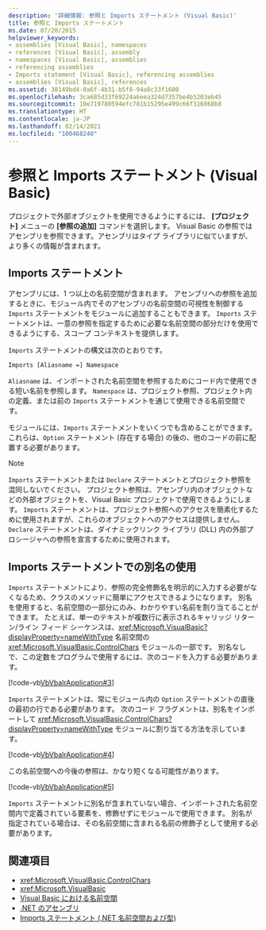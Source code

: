```yaml
---
description: '詳細情報: 参照と Imports ステートメント (Visual Basic)'
title: 参照と Imports ステートメント
ms.date: 07/20/2015
helpviewer_keywords:
- assemblies [Visual Basic], namespaces
- references [Visual Basic], assembly
- namespaces [Visual Basic], assemblies
- referencing assemblies
- Imports statement [Visual Basic], referencing assemblies
- assemblies [Visual Basic], references
ms.assetid: 38149bd4-0a6f-4b31-b5f8-94a8c33f1600
ms.openlocfilehash: 3ca685d33f69224a6eea324d7357be4b5203eb45
ms.sourcegitcommit: 10e719780594efc781b15295e499c66f316068b8
ms.translationtype: HT
ms.contentlocale: ja-JP
ms.lasthandoff: 02/14/2021
ms.locfileid: "100468240"
---
```

# <a name="references-and-the-imports-statement-visual-basic"></a>参照と Imports ステートメント (Visual Basic)

プロジェクトで外部オブジェクトを使用できるようにするには、 **[プロジェクト]** メニューの **[参照の追加]** コマンドを選択します。 Visual Basic の参照ではアセンブリを参照できます。アセンブリはタイプ ライブラリに似ていますが、より多くの情報が含まれます。  
  
## <a name="the-imports-statement"></a>Imports ステートメント  

 アセンブリには、1 つ以上の名前空間が含まれます。 アセンブリへの参照を追加するときに、モジュール内でそのアセンブリの名前空間の可視性を制御する `Imports` ステートメントをモジュールに追加することもできます。 `Imports` ステートメントは、一意の参照を指定するために必要な名前空間の部分だけを使用できるようにする、スコープ コンテキストを提供します。  
  
 `Imports` ステートメントの構文は次のとおりです。  
  
 `Imports [Aliasname =] Namespace`  
  
 `Aliasname` は、インポートされた名前空間を参照するためにコード内で使用できる短い名前を参照します。 `Namespace` は、プロジェクト参照、プロジェクト内の定義、または前の `Imports` ステートメントを通じて使用できる名前空間です。  
  
 モジュールには、`Imports` ステートメントをいくつでも含めることができます。 これらは、`Option` ステートメント (存在する場合) の後の、他のコードの前に配置する必要があります。  
  
> [!NOTE]
> `Imports` ステートメントまたは `Declare` ステートメントとプロジェクト参照を混同しないでください。 プロジェクト参照は、アセンブリ内のオブジェクトなどの外部オブジェクトを、Visual Basic プロジェクトで使用できるようにします。 `Imports` ステートメントは、プロジェクト参照へのアクセスを簡素化するために使用されますが、これらのオブジェクトへのアクセスは提供しません。 `Declare` ステートメントは、ダイナミックリンク ライブラリ (DLL) 内の外部プロシージャへの参照を宣言するために使用されます。  
  
## <a name="using-aliases-with-the-imports-statement"></a>Imports ステートメントでの別名の使用  

 `Imports` ステートメントにより、参照の完全修飾名を明示的に入力する必要がなくなるため、クラスのメソッドに簡単にアクセスできるようになります。 別名を使用すると、名前空間の一部分にのみ、わかりやすい名前を割り当てることができます。 たとえば、単一のテキストが複数行に表示されるキャリッジ リターン/ライン フィード シーケンスは、<xref:Microsoft.VisualBasic?displayProperty=nameWithType> 名前空間の <xref:Microsoft.VisualBasic.ControlChars> モジュールの一部です。 別名なしで、この定数をプログラムで使用するには、次のコードを入力する必要があります。  
  
 [!code-vb[VbVbalrApplication#3](~/samples/snippets/visualbasic/VS_Snippets_VBCSharp/VbVbalrApplication/VB/Class1.vb#3)]  
  
 `Imports` ステートメントは、常にモジュール内の `Option` ステートメントの直後の最初の行である必要があります。 次のコード フラグメントは、別名をインポートして <xref:Microsoft.VisualBasic.ControlChars?displayProperty=nameWithType> モジュールに割り当てる方法を示しています。  
  
 [!code-vb[VbVbalrApplication#4](~/samples/snippets/visualbasic/VS_Snippets_VBCSharp/VbVbalrApplication/VB/Class1.vb#4)]  
  
 この名前空間への今後の参照は、かなり短くなる可能性があります。  
  
 [!code-vb[VbVbalrApplication#5](~/samples/snippets/visualbasic/VS_Snippets_VBCSharp/VbVbalrApplication/VB/Class1.vb#5)]  
  
 `Imports` ステートメントに別名が含まれていない場合、インポートされた名前空間内で定義されている要素を、修飾せずにモジュールで使用できます。 別名が指定されている場合は、その名前空間に含まれる名前の修飾子として使用する必要があります。  
  
## <a name="see-also"></a>関連項目

- <xref:Microsoft.VisualBasic.ControlChars>
- <xref:Microsoft.VisualBasic>
- [Visual Basic における名前空間](namespaces.md)
- [.NET のアセンブリ](../../../standard/assembly/index.md)
- [Imports ステートメント (.NET 名前空間および型)](../../language-reference/statements/imports-statement-net-namespace-and-type.md)
